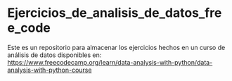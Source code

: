 # Ejercicios_de_analisis_de_datos_free_code
Este es un repositorio para almacenar los ejercicios hechos en un curso de análisis de datos disponibles en: https://www.freecodecamp.org/learn/data-analysis-with-python/data-analysis-with-python-course
